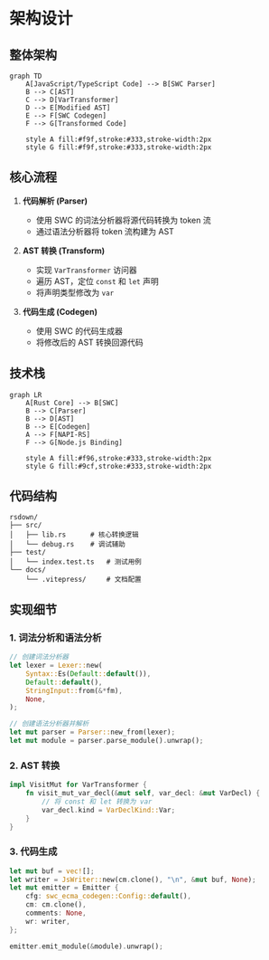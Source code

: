 # 架构设计

## 整体架构

```mermaid
graph TD
    A[JavaScript/TypeScript Code] --> B[SWC Parser]
    B --> C[AST]
    C --> D[VarTransformer]
    D --> E[Modified AST]
    E --> F[SWC Codegen]
    F --> G[Transformed Code]

    style A fill:#f9f,stroke:#333,stroke-width:2px
    style G fill:#f9f,stroke:#333,stroke-width:2px
```

## 核心流程

1. **代码解析 (Parser)**
   - 使用 SWC 的词法分析器将源代码转换为 token 流
   - 通过语法分析器将 token 流构建为 AST

2. **AST 转换 (Transform)**
   - 实现 `VarTransformer` 访问器
   - 遍历 AST，定位 `const` 和 `let` 声明
   - 将声明类型修改为 `var`

3. **代码生成 (Codegen)**
   - 使用 SWC 的代码生成器
   - 将修改后的 AST 转换回源代码

## 技术栈

```mermaid
graph LR
    A[Rust Core] --> B[SWC]
    B --> C[Parser]
    B --> D[AST]
    B --> E[Codegen]
    A --> F[NAPI-RS]
    F --> G[Node.js Binding]

    style A fill:#f96,stroke:#333,stroke-width:2px
    style G fill:#9cf,stroke:#333,stroke-width:2px
```

## 代码结构

```
rsdown/
├── src/
│   ├── lib.rs      # 核心转换逻辑
│   └── debug.rs    # 调试辅助
├── test/
│   └── index.test.ts   # 测试用例
└── docs/
    └── .vitepress/     # 文档配置
```

## 实现细节

### 1. 词法分析和语法分析

```rust
// 创建词法分析器
let lexer = Lexer::new(
    Syntax::Es(Default::default()),
    Default::default(),
    StringInput::from(&*fm),
    None,
);

// 创建语法分析器并解析
let mut parser = Parser::new_from(lexer);
let mut module = parser.parse_module().unwrap();
```

### 2. AST 转换

```rust
impl VisitMut for VarTransformer {
    fn visit_mut_var_decl(&mut self, var_decl: &mut VarDecl) {
        // 将 const 和 let 转换为 var
        var_decl.kind = VarDeclKind::Var;
    }
}
```

### 3. 代码生成

```rust
let mut buf = vec![];
let writer = JsWriter::new(cm.clone(), "\n", &mut buf, None);
let mut emitter = Emitter {
    cfg: swc_ecma_codegen::Config::default(),
    cm: cm.clone(),
    comments: None,
    wr: writer,
};

emitter.emit_module(&module).unwrap();
```
